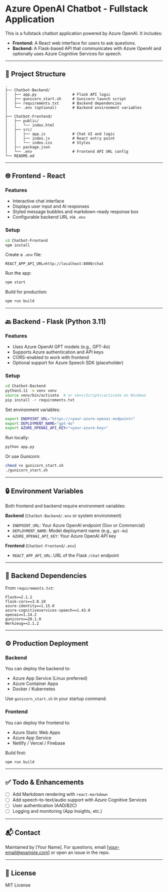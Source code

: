 # Azure OpenAI Chatbot - Fullstack Application

This is a fullstack chatbot application powered by Azure OpenAI. It includes:

- **Frontend:** A React web interface for users to ask questions.
- **Backend:** A Flask-based API that communicates with Azure OpenAI and optionally uses Azure Cognitive Services for speech.

---

## 📁 Project Structure

```
.
├── Chatbot-Backend/
│   ├── app.py                # Flask API logic
│   ├── gunicorn_start.sh     # Gunicorn launch script
│   ├── requirements.txt      # Backend dependencies
│   └── .env (optional)       # Backend environment variables
│
├── Chatbot-Frontend/
│   ├── public/
│   │   └── index.html
│   ├── src/
│   │   ├── app.js            # Chat UI and logic
│   │   ├── index.js          # React entry point
│   │   └── index.css         # Styles
│   ├── package.json
│   └── .env                  # Frontend API URL config
└── README.md
```

---

## 🌐 Frontend - React

### Features
- Interactive chat interface
- Displays user input and AI responses
- Styled message bubbles and markdown-ready response box
- Configurable backend URL via `.env`

### Setup

```bash
cd Chatbot-Frontend
npm install
```

Create a `.env` file:

```env
REACT_APP_API_URL=http://localhost:8000/chat
```

Run the app:

```bash
npm start
```

Build for production:

```bash
npm run build
```

---

## 🔙 Backend - Flask (Python 3.11)

### Features
- Uses Azure OpenAI GPT models (e.g., GPT-4o)
- Supports Azure authentication and API keys
- CORS-enabled to work with frontend
- Optional support for Azure Speech SDK (placeholder)

### Setup

```bash
cd Chatbot-Backend
python3.11 -m venv venv
source venv/bin/activate  # or venv\Scripts\activate on Windows
pip install -r requirements.txt
```

Set environment variables:

```bash
export ENDPOINT_URL="https://<your-azure-openai-endpoint>"
export DEPLOYMENT_NAME="gpt-4o"
export AZURE_OPENAI_API_KEY="<your-azure-key>"
```

Run locally:

```bash
python app.py
```

Or use Gunicorn:

```bash
chmod +x gunicorn_start.sh
./gunicorn_start.sh
```

---

## 🔒 Environment Variables

Both frontend and backend require environment variables:

**Backend** (`Chatbot-Backend/.env` or system environment)
- `ENDPOINT_URL`: Your Azure OpenAI endpoint (Gov or Commercial)
- `DEPLOYMENT_NAME`: Model deployment name (e.g., `gpt-4o`)
- `AZURE_OPENAI_API_KEY`: Your Azure OpenAI API key

**Frontend** (`Chatbot-Frontend/.env`)
- `REACT_APP_API_URL`: URL of the Flask `/chat` endpoint

---

## 🧩 Backend Dependencies

From `requirements.txt`:
```text
Flask==2.1.2
flask-cors==3.0.10
azure-identity==1.15.0
azure-cognitiveservices-speech==1.43.0
openai==1.14.2
gunicorn==20.1.0
Werkzeug==2.1.2
```

---

## ⚙️ Production Deployment

### Backend
You can deploy the backend to:
- Azure App Service (Linux preferred)
- Azure Container Apps
- Docker / Kubernetes

Use `gunicorn_start.sh` in your startup command.

### Frontend
You can deploy the frontend to:
- Azure Static Web Apps
- Azure App Service
- Netlify / Vercel / Firebase

Build first:
```bash
npm run build
```

---

## ✅ Todo & Enhancements
- [ ] Add Markdown rendering with `react-markdown`
- [ ] Add speech-to-text/audio support with Azure Cognitive Services
- [ ] User authentication (AAD/B2C)
- [ ] Logging and monitoring (App Insights, etc.)

---

## 📬 Contact
Maintained by [Your Name]. For questions, email [your-email@example.com] or open an issue in the repo.

---

## 📃 License
MIT License


